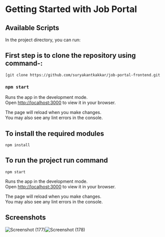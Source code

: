 # Getting Started with Job Portal


## Available Scripts

In the project directory, you can run:

## First step is to clone the repository using command-:
`[git clone https://github.com/suryakantkakkar/job-portal-frontend.git`


### `npm start`

Runs the app in the development mode.\
Open [http://localhost:3000](http://localhost:3000) to view it in your browser.

The page will reload when you make changes.\
You may also see any lint errors in the console.

## To install the required modules
`npm install`

## To run the project run command
`npm start`

Runs the app in the development mode.\
Open [http://localhost:3000](http://localhost:3000) to view it in your browser.

The page will reload when you make changes.\
You may also see any lint errors in the console.

## Screenshots

![Screenshot (177)](https://github.com/suryakantkakkar/job-portal-frontend/assets/55491342/1fb4e1a2-101c-40a9-b4a9-9321480eb136)![Screenshot (178)](https://github.com/suryakantkakkar/job-portal-frontend/assets/55491342/9c7ebea9-c3d6-45c4-950c-6dc73837364b)



